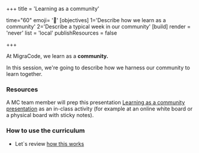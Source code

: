+++
title = 'Learning as a community'

time="60"
emoji= '🏫'
[objectives]
    1='Describe how we learn as a community'
    2='Describe a typical week in our community'
[build]
  render = 'never'
  list = 'local'
  publishResources = false

+++

At MigraCode, we learn as a **community.**

In this session, we're going to describe how we harness our community to learn together.

### Resources

A MC team member will prep this presentation  [Learning as a community presentation](https://miro.com/app/board/uXjVNeEASJc=/?share_link_id=563047396351) as an in-class activity (for example at an online white board or a physical board with sticky notes).

### How to use the curriculum

- Let`s review [how this works](how-this-works) 

